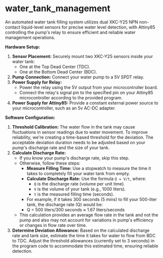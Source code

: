 # water_tank_management
An automated water tank filling system utilizes dual XKC-Y25 NPN non-contact liquid-level sensors for precise water level detection, with Attiny85 controlling the pump's relay to ensure efficient and reliable water management operations.

**Hardware Setup:**

1. **Sensor Placement:** Securely mount two XKC-Y25 sensors inside your water tank:
    - One at the Top Dead Center (TDC).
    - One at the Bottom Dead Center (BDC).
2. **Pump Connection:** Connect your water pump to a 5V SPDT relay.
3. **Power Supply for Relay:**
    - Power the relay using the 5V output from your microcontroller board.
    - Connect the relay's signal pin to the specified pin on your Attiny85 microcontroller according to the provided program.
4. **Power Supply for Attiny85:** Provide a constant external power source to your microcontroller, such as an 5v AC-DC adapter.

**Software Configuration:**

1. **Threshold Calibration:** The water flow in the tank may cause fluctuations in sensor readings due to water movement. To improve reliability, we're creating a time-based threshold for the deviation. The acceptable deviation duration needs to be adjusted based on your pump's discharge rate and the size of your tank.
2. **Calculate Discharge Rate:**
    - If you know your pump's discharge rate, skip this step.
    - Otherwise, follow these steps:
        - **Measure Filling Time:** Use a stopwatch to measure the time it takes to completely fill your water tank from empty.
        - **Calculate Discharge Rate:** Use the formula `Q = V/t`, where:
            - `Q` is the discharge rate (volume per unit time).
            - `V` is the volume of your tank (e.g., 1000 liters).
            - `t` is the measured filling time (seconds).
        - For example, if it takes 300 seconds (5 mins) to fill your 500-liter tank, the discharge rate (Q) would be:
        - Q = 500 liters/300 seconds ≈ 1.67 liters/seconds
    - This calculation provides an average flow rate in the tank and not the pump and also may not account for variations in pump's efficiency or changes in flow rate over time.
3. **Determine Deviation Allowance:** Based on the calculated discharge rate and tank size, estimate the time it takes for water to flow from BDC to TDC. Adjust the threshold allowances (currently set to 3 seconds) in the program code to accommodate this estimated time, ensuring reliable detection.

   
